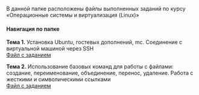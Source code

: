 В данной папке расположены файлы выполненных заданий по курсу «Операционные системы и виртуализация (Linux)»

#### Навигация по папке

**Тема 1.** Установка Ubuntu, гостевых дополнений, mc. Соединение с виртуальной машиной через SSH  
[Файл с заданием](./Task1.md)

**Тема 2.** Использование базовых команд для работы с файлами: создание, переименование, объединение, перенос, удаление. Работа с жесткими и символическими ссылками  
[Файл с заданием](./Task2.md)